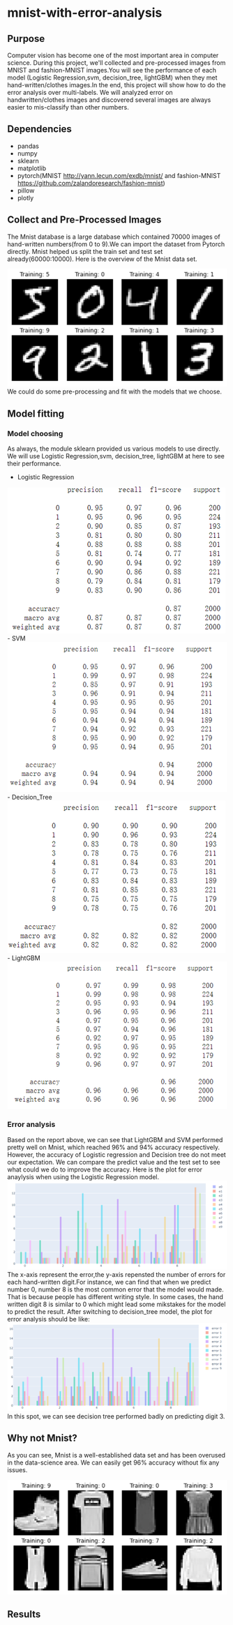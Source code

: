# mnist-with-error-analysis
## Purpose
Computer vision has become one of the most important area in computer science. During this project, we'll collected and pre-processed images from MNIST and fashion-MNIST images.You will see the performance of each model (Logistic Regression,svm, decision_tree, lightGBM) when they met hand-written/clothes images.In the end, this project will show how to do the error analysis over multi-labels. We will analyzed error on handwritten/clothes images and discovered several images are always easier to mis-classify than other numbers.

## Dependencies
- pandas
- numpy
- sklearn
- matplotlib
- pytorch(MNIST http://yann.lecun.com/exdb/mnist/ and fashion-MNIST https://github.com/zalandoresearch/fashion-mnist)
- pillow
- plotly
## Collect and Pre-Processed Images
The Mnist database is a large database which contained 70000 images of hand-written numbers(from 0 to 9).We can import the dataset from Pytorch directly. Mnist helped us split the train set and test set already(60000:10000). Here is the overview of the Mnist data set.


<img src= "image/mnist_sample.png">
We could do some pre-processing and fit with the models that we choose.

## Model fitting
### Model choosing
As always, the module sklearn provided us various models to use directly. We will use Logistic Regression,svm, decision_tree, lightGBM at here to see their performance.
- Logistic Regression
<img src= "image/minst_log.png">
- SVM
<img src= "image/mnist_svm.png">
- Decision_Tree
<img src= "image/mnist_tree.png">
- LightGBM
<img src= "image/mnist-lgb.png">

### Error analysis 
Based on the report above, we can see that LightGBM and SVM performed pretty well on Mnist, which reached 96% and 94% accuracy respectively. However, the accuracy of Logistic regression and Decision tree do not meet our expectation. We can compare the predict value and the test set to see what could we do to improve the accuracy. Here is the plot for error anaylysis when using the Logistic Regression model.
<img src= "image/error-analysis.png">
The x-axis represent the error,the y-axis repensted the number of errors for each hand-written digit.For instance, we can find that when we predict number 0, number 8 is the most common error that the model would made. That is because people has different writing style. In some cases, the hand written digit 8 is similar to 0 which might lead some mikstakes for the model to predict the result.
After switching to decision_tree model, the plot for error analysis should be like:
<img src= "image/error-analysis-tree.png">
In this spot, we can see decision tree performed badly on predicting digit 3. 
## Why not Mnist?
As you can see, Mnist is a well-established data set and has been overused in the data-science area. We can easily get 96% accuracy without fix any issues.


<img src= "image/fashion_sample.png">

## Results
